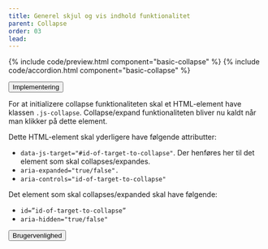 ```yaml
---
title: Generel skjul og vis indhold funktionalitet
parent: Collapse
order: 03
lead: 
---
```


{% include code/preview.html component="basic-collapse" %}
{% include code/accordion.html component="basic-collapse" %}
<div class="accordion-bordered">
  <button class="button-unstyled accordion-button"
      aria-expanded="true" aria-controls="collapse-tech">
    Implementering
  </button>
  <div id="collapse-tech" aria-hidden="false" class="accordion-content">
    <p>For at initializere collapse funktionaliteten skal et HTML-element have klassen <code>.js-collapse</code>. Collapse/expand funktionaliteten bliver nu kaldt når man klikker på dette element.</p>
    <p>Dette HTML-element skal yderligere have følgende attributter:</p>
    <ul>
      <li><code>data-js-target="#id-of-target-to-collapse"</code>. Der henføres her til det element som skal collapses/expandes. </li>
      <li><code>aria-expanded="true/false". </code></li>
      <li><code>aria-controls="id-of-target-to-collapse" </code></li>
    </ul>
    <p>Det element som skal collapses/expanded skal have følgende:</p>
    <ul>
      <li><code>id=”id-of-target-to-collapse”</code></li>
      <li><code>aria-hidden="true/false"</code></li>
    </ul>
  </div>
</div>
<div class="accordion-bordered accordion-docs">
  <button class="button-unstyled accordion-button"
      aria-expanded="true" aria-controls="collapse-docs">
    Brugervenlighed
  </button>
  <div id="collapse-docs" class="accordion-content">
    
  </div>
</div> 